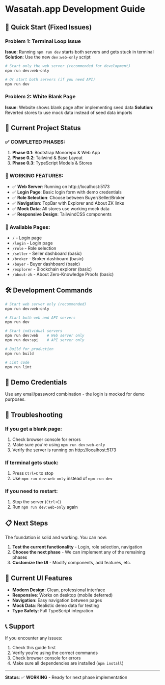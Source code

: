 # Wasatah.app Development Guide

## 🚀 Quick Start (Fixed Issues)

### Problem 1: Terminal Loop Issue
**Issue**: Running `npm run dev` starts both servers and gets stuck in terminal
**Solution**: Use the new `dev:web-only` script

```bash
# Start only the web server (recommended for development)
npm run dev:web-only

# Or start both servers (if you need API)
npm run dev
```

### Problem 2: White Blank Page
**Issue**: Website shows blank page after implementing seed data
**Solution**: Reverted stores to use mock data instead of seed data imports

## 📁 Current Project Status

### ✅ COMPLETED PHASES:
1. **Phase 0.1**: Bootstrap Monorepo & Web App
2. **Phase 0.2**: Tailwind & Base Layout  
3. **Phase 0.3**: TypeScript Models & Stores

### 🔄 WORKING FEATURES:
- ✅ **Web Server**: Running on http://localhost:5173
- ✅ **Login Page**: Basic login form with demo credentials
- ✅ **Role Selection**: Choose between Buyer/Seller/Broker
- ✅ **Navigation**: TopBar with Explorer and About ZK links
- ✅ **Mock Data**: All stores use working mock data
- ✅ **Responsive Design**: TailwindCSS components

### 📱 Available Pages:
- `/` - Login page
- `/login` - Login page  
- `/role` - Role selection
- `/seller` - Seller dashboard (basic)
- `/broker` - Broker dashboard (basic)
- `/buyer` - Buyer dashboard (basic)
- `/explorer` - Blockchain explorer (basic)
- `/about-zk` - About Zero-Knowledge Proofs (basic)

## 🛠️ Development Commands

```bash
# Start web server only (recommended)
npm run dev:web-only

# Start both web and API servers
npm run dev

# Start individual servers
npm run dev:web    # Web server only
npm run dev:api    # API server only

# Build for production
npm run build

# Lint code
npm run lint
```

## 🎯 Demo Credentials

Use any email/password combination - the login is mocked for demo purposes.

## 🔧 Troubleshooting

### If you get a blank page:
1. Check browser console for errors
2. Make sure you're using `npm run dev:web-only`
3. Verify the server is running on http://localhost:5173

### If terminal gets stuck:
1. Press `Ctrl+C` to stop
2. Use `npm run dev:web-only` instead of `npm run dev`

### If you need to restart:
1. Stop the server (`Ctrl+C`)
2. Run `npm run dev:web-only` again

## 📋 Next Steps

The foundation is solid and working. You can now:

1. **Test the current functionality** - Login, role selection, navigation
2. **Choose the next phase** - We can implement any of the remaining phases
3. **Customize the UI** - Modify components, add features, etc.

## 🎨 Current UI Features

- **Modern Design**: Clean, professional interface
- **Responsive**: Works on desktop (mobile deferred)
- **Navigation**: Easy navigation between pages
- **Mock Data**: Realistic demo data for testing
- **Type Safety**: Full TypeScript integration

## 📞 Support

If you encounter any issues:
1. Check this guide first
2. Verify you're using the correct commands
3. Check browser console for errors
4. Make sure all dependencies are installed (`npm install`)

---

**Status**: ✅ **WORKING** - Ready for next phase implementation
